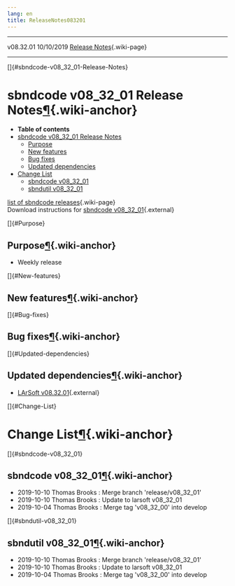 ```yaml
---
lang: en
title: ReleaseNotes083201
---
```


  ----------- ------------ -- -- ------------------------------------------------------
  v08.32.01   10/10/2019         [Release Notes](ReleaseNotes083201.html){.wiki-page}
  ----------- ------------ -- -- ------------------------------------------------------

[]{#sbndcode-v08_32_01-Release-Notes}

sbndcode v08\_32\_01 Release Notes[¶](#sbndcode-v08_32_01-Release-Notes){.wiki-anchor}
======================================================================================

-   **Table of contents**
-   [sbndcode v08\_32\_01 Release
    Notes](#sbndcode-v08_32_01-Release-Notes)
    -   [Purpose](#Purpose)
    -   [New features](#New-features)
    -   [Bug fixes](#Bug-fixes)
    -   [Updated dependencies](#Updated-dependencies)
-   [Change List](#Change-List)
    -   [sbndcode v08\_32\_01](#sbndcode-v08_32_01)
    -   [sbndutil v08\_32\_01](#sbndutil-v08_32_01)

[list of sbndcode
releases](List_of_SBND_code_releases.html){.wiki-page}\
Download instructions for [sbndcode
v08\_32\_01](http://scisoft.fnal.gov/scisoft/bundles/sbnd/v08_32_01/sbndcode-v08_32_01.html){.external}

[]{#Purpose}

Purpose[¶](#Purpose){.wiki-anchor}
----------------------------------

-   Weekly release

[]{#New-features}

New features[¶](#New-features){.wiki-anchor}
--------------------------------------------

[]{#Bug-fixes}

Bug fixes[¶](#Bug-fixes){.wiki-anchor}
--------------------------------------

[]{#Updated-dependencies}

Updated dependencies[¶](#Updated-dependencies){.wiki-anchor}
------------------------------------------------------------

-   [LArSoft
    v08.32.01](https://cdcvs.fnal.gov/redmine/projects/larsoft/wiki/ReleaseNotes083201){.external}

[]{#Change-List}

Change List[¶](#Change-List){.wiki-anchor}
==========================================

[]{#sbndcode-v08_32_01}

sbndcode v08\_32\_01[¶](#sbndcode-v08_32_01){.wiki-anchor}
----------------------------------------------------------

-   2019-10-10 Thomas Brooks : Merge branch \'release/v08\_32\_01\'
-   2019-10-10 Thomas Brooks : Update to larsoft v08\_32\_01
-   2019-10-04 Thomas Brooks : Merge tag \'v08\_32\_00\' into develop

[]{#sbndutil-v08_32_01}

sbndutil v08\_32\_01[¶](#sbndutil-v08_32_01){.wiki-anchor}
----------------------------------------------------------

-   2019-10-10 Thomas Brooks : Merge branch \'release/v08\_32\_01\'
-   2019-10-10 Thomas Brooks : Update to larsoft v08\_32\_01
-   2019-10-04 Thomas Brooks : Merge tag \'v08\_32\_00\' into develop
